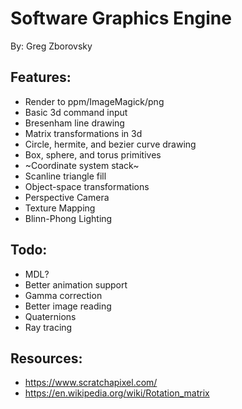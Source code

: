 # Software Graphics Engine
By: Greg Zborovsky

## Features:
* Render to ppm/ImageMagick/png
* Basic 3d command input
* Bresenham line drawing
* Matrix transformations in 3d
* Circle, hermite, and bezier curve drawing
* Box, sphere, and torus primitives
* ~Coordinate system stack~
* Scanline triangle fill
* Object-space transformations
* Perspective Camera
* Texture Mapping
* Blinn-Phong Lighting

## Todo:
* MDL?
* Better animation support
* Gamma correction
* Better image reading
* Quaternions
* Ray tracing

## Resources:
* https://www.scratchapixel.com/
* https://en.wikipedia.org/wiki/Rotation_matrix
